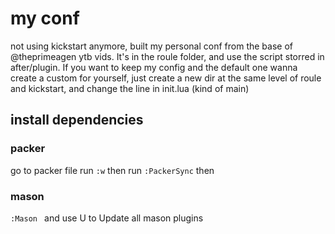 # my conf 
not using kickstart anymore, built my personal conf from the base of @theprimeagen ytb vids. It's in the roule folder, and use the script storred in after/plugin. If you want to  keep my config and the default one wanna create a custom for yourself, just create a new dir at the same level of roule and kickstart, and change the line in init.lua (kind of main) 


## install dependencies

### packer
go to packer file run ```:w``` then run ```:PackerSync``` then 

### mason
```:Mason ``` and use U to Update all mason plugins


